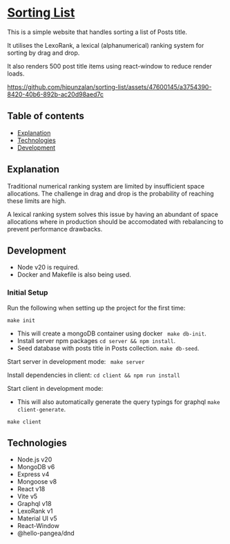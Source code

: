 # [Sorting List](https://sortinglistapp.jonathanpunzalan.com/)

This is a simple website that handles sorting a list of Posts title.

It utilises the LexoRank, a lexical (alphanumerical) ranking system for sorting by drag and drop.

It also renders 500 post title items using react-window to reduce render loads.


https://github.com/hjpunzalan/sorting-list/assets/47600145/a3754390-8420-40b6-892b-ac20d98aed7c

## Table of contents
* [Explanation](#explanation)
* [Technologies](#technologies)
* [Development](#development)

## Explanation

Traditional numerical ranking system are limited by insufficient space allocations. The challenge in drag and drop is the probability of reaching these limits are high.

A lexical ranking system solves this issue by having an abundant of space allocations where in production should be accomodated with rebalancing to prevent performance drawbacks.

## Development
- Node v20 is required.
- Docker and Makefile is also being used.

### Initial Setup

Run the following when setting up the project for the first time:
```
make init
```

- This will create a mongoDB container using docker ``` make db-init```.
- Install server npm packages ``` cd server && npm install ```.
- Seed database with posts title in Posts collection. ``` make db-seed ```.

Start server in development mode:
``` make server```

Install dependencies in client:
``` cd client && npm run install ```

Start client in development mode:
- This will also automatically generate the query typings for graphql ``` make client-generate ```.

``` make client ```

## Technologies
- Node.js v20
- MongoDB v6
- Express v4
- Mongoose v8
- React v18
- Vite v5
- Graphql v18
- LexoRank v1
- Material UI v5
- React-Window
- @hello-pangea/dnd

